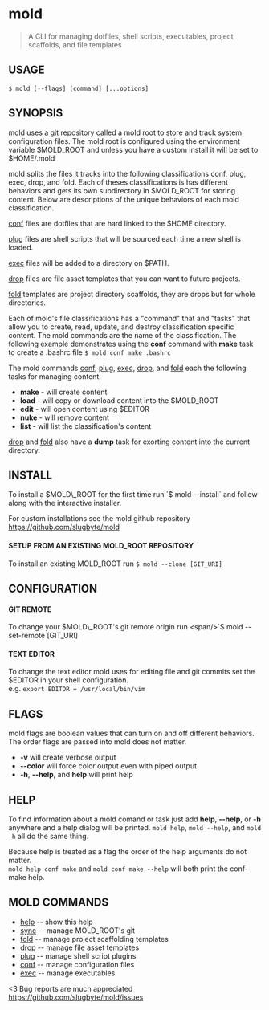 # mold
> A CLI for managing dotfiles, shell scripts, executables, project scaffolds, and file templates


## USAGE
`$ mold [--flags] [command] [...options]`

## SYNOPSIS
 mold uses a git repository called a mold root to store and track system configuration files. The mold root is configured using the environment variable $MOLD\_ROOT and unless you have a custom install it will be set to $HOME/.mold

 mold splits the files it tracks into the following classifications conf, plug, exec, drop, and fold. Each of theses classifications is has different behaviors and gets its own subdirectory in $MOLD\_ROOT for storing content. Below are descriptions of the unique behaviors of each mold classification.

[conf](./conf_help.md) files are dotfiles that are hard linked to the $HOME directory.

[plug](./plug_help.md) files are shell scripts that will be sourced each time a new shell is loaded.

[exec]('./exec_help.md) files will be added to a directory on $PATH.  

[drop](./drop_help.md) files are file asset templates that you can want to future projects.   

[fold](./fold_help.md) templates are project directory scaffolds, they are drops but for whole directories.  

Each of mold's file classifications has a "command" that and "tasks" that allow you to create, read, update, and destroy classification specific content. The mold commands are the name of the classification. The following example demonstrates using the **conf** command with **make** task to create a .bashrc file `$ mold conf make .bashrc`

The mold commands [conf](./conf_help.md), [plug](./plug_help.md), [exec]('./exec_help.md), [drop](./drop_help.md), and [fold](./fold_help.md) each the following tasks for managing content.
* **make** - will create content
* **load** - will copy or download content into the $MOLD\_ROOT
* **edit** - will open content using $EDITOR
* **nuke** - will remove content
* **list** - will list the classification's content

[drop](./drop_help.md) and [fold](./fold_help.md) also have a **dump** task for exorting content into the current directory.

## INSTALL
To install a $MOLD\_ROOT for the first time run `$ mold --install` and follow along with the interactive installer.

For custom installations see the mold github repository  
https://github.com/slugbyte/mold

#### SETUP FROM AN EXISTING MOLD\_ROOT REPOSITORY
To install an existing MOLD\_ROOT run `$ mold --clone [GIT_URI]`

## CONFIGURATION
#### GIT REMOTE
To change your $MOLD\_ROOT's git remote origin run   
<span/>`$ mold --set-remote [GIT_URI]`

#### TEXT EDITOR
To change the text editor mold uses for editing file and git commits set the $EDITOR in your shell configuration.  
e.g. `export EDITOR = /usr/local/bin/vim`

## FLAGS
mold flags are boolean values that can turn on and off different behaviors. The order flags are passed into mold does not matter.
* **-v** will create verbose output
* **--color** will force color output even with piped output
* **-h**, **--help**, and **help** will print help 

## HELP
To find information about a mold comand or task just add **help**, **--help**, or **-h** anywhere and a help dialog will be printed. `mold help`, `mold --help`, and `mold -h` all do the same thing.

Because help is treated as a flag the order of the help arguments do not matter.  
`mold help conf make` and `mold conf make --help` will both print the conf-make help. 

## MOLD COMMANDS
* [help](./README.md) -- show this help  
* [sync](./sync_help.md) -- manage MOLD\_ROOT's git
* [fold](./fold_help.md) -- manage project scaffolding templates
* [drop](./drop_help.md) -- manage file asset templates
* [plug](./plug_help.md) -- manage shell script plugins
* [conf](./conf_help.md) -- manage configuration files
* [exec](./exec_help.md) -- manage executables

<3 Bug reports are much appreciated https://github.com/slugbyte/mold/issues
